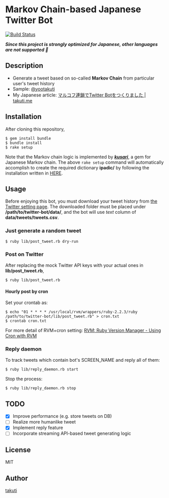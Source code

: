 Markov Chain-based Japanese Twitter Bot
===

[![Build Status](https://travis-ci.org/takuti/twitter-bot.svg)](https://travis-ci.org/takuti/twitter-bot)

***Since this project is strongly optimized for Japanese, other languages are not supported :sushi:***

## Description

- Generate a tweet based on so-called **Markov Chain** from particular user's tweet history
- Sample: [@yootakuti](https://twitter.com/yootakuti)
- My Japanese article: [マルコフ連鎖でTwitter Botをつくりました | takuti.me](http://takuti.me/note/twitter-bot/)

## Installation

After cloning this repository,

	$ gem install bundle
	$ bundle install
	$ rake setup

Note that the Markov chain logic is implemented by ***[kusari](https://github.com/takuti/kusari)***, a gem for Japanese Markov chain. The above `rake setup` command will automatically accomplish to create the required dictionary **ipadic/** by following the installation written in [HERE](http://igo.osdn.jp/index.html#usage).

## Usage

Before enjoying this bot, you must download your tweet history from [the Twitter setting page](https://twitter.com/settings/account). The downloaded folder must be placed under **/path/to/twitter-bot/data/**, and the bot will use *text* column of **data/tweets/tweets.csv**.

### Just generate a random tweet

	$ ruby lib/post_tweet.rb dry-run
	
### Post on Twitter

After replacing the mock Twitter API keys with your actual ones in **lib/post_tweet.rb**,

	$ ruby lib/post_tweet.rb
	
#### Hourly post by cron

Set your crontab as:

	$ echo "01 * * * * /usr/local/rvm/wrappers/ruby-2.2.3/ruby /path/to/twitter-bot/lib/post_tweet.rb" > cron.txt
	$ crontab cron.txt

For more detail of RVM+cron setting: [RVM: Ruby Version Manager - Using Cron with RVM](https://rvm.io/deployment/cron)

### Reply daemon

To track tweets which contain bot's SCREEN_NAME and reply all of them:

	$ ruby lib/reply_daemon.rb start
	
Stop the process:

	$ ruby lib/reply_daemon.rb stop

## TODO

- [x] Improve performance (e.g. store tweets on DB)
- [ ] Realize more humanlike tweet
- [x] Implement reply feature
- [ ] Incorporate streaming API-based tweet generating logic

## License

MIT

## Author

[takuti](http://github.com/takuti)